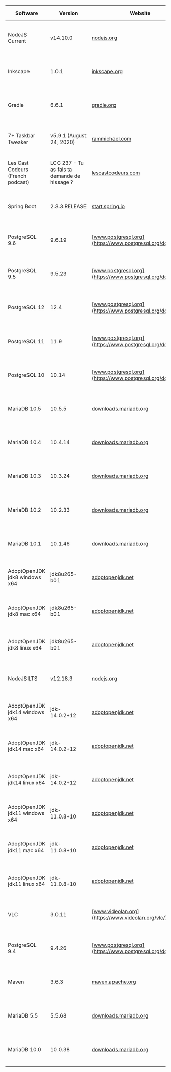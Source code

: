 |Software|Version|Website|Check date|
|---|---|---|---|
|NodeJS Current|v14.10.0|[nodejs.org](https://nodejs.org)|Tue Sep 08 18:01:00 CEST 2020|
|Inkscape|1.0.1|[inkscape.org](https://inkscape.org)|Tue Sep 08 16:00:44 CEST 2020|
|Gradle|6.6.1|[gradle.org](https://gradle.org/releases/)|Tue Aug 25 19:00:40 CEST 2020|
|7+ Taskbar Tweaker|v5.9.1 (August 24, 2020)|[rammichael.com](https://rammichael.com/7-taskbar-tweaker)|Mon Aug 24 13:01:07 CEST 2020|
|Les Cast Codeurs (French podcast)|LCC 237 - Tu as fais ta demande de hissage ?|[lescastcodeurs.com](https://lescastcodeurs.com)|Fri Aug 14 20:00:45 CEST 2020|
|Spring Boot|2.3.3.RELEASE|[start.spring.io](https://start.spring.io)|Thu Aug 13 21:01:14 CEST 2020|
|PostgreSQL 9.6|9.6.19|[www.postgresql.org](https://www.postgresql.org/download/)|Thu Aug 13 15:01:05 CEST 2020|
|PostgreSQL 9.5|9.5.23|[www.postgresql.org](https://www.postgresql.org/download/)|Thu Aug 13 15:01:04 CEST 2020|
|PostgreSQL 12|12.4|[www.postgresql.org](https://www.postgresql.org/download/)|Thu Aug 13 15:01:02 CEST 2020|
|PostgreSQL 11|11.9|[www.postgresql.org](https://www.postgresql.org/download/)|Thu Aug 13 15:01:01 CEST 2020|
|PostgreSQL 10|10.14|[www.postgresql.org](https://www.postgresql.org/download/)|Thu Aug 13 15:01:00 CEST 2020|
|MariaDB 10.5|10.5.5|[downloads.mariadb.org](https://downloads.mariadb.org)|Mon Aug 10 21:00:52 CEST 2020|
|MariaDB 10.4|10.4.14|[downloads.mariadb.org](https://downloads.mariadb.org)|Mon Aug 10 21:00:51 CEST 2020|
|MariaDB 10.3|10.3.24|[downloads.mariadb.org](https://downloads.mariadb.org)|Mon Aug 10 21:00:50 CEST 2020|
|MariaDB 10.2|10.2.33|[downloads.mariadb.org](https://downloads.mariadb.org)|Mon Aug 10 21:00:49 CEST 2020|
|MariaDB 10.1|10.1.46|[downloads.mariadb.org](https://downloads.mariadb.org)|Mon Aug 10 21:00:48 CEST 2020|
|AdoptOpenJDK jdk8 windows x64|jdk8u265-b01|[adoptopenjdk.net](https://adoptopenjdk.net/releases.html?variant=openjdk8&jvmVariant=hotspot)|Thu Jul 30 11:00:40 CEST 2020|
|AdoptOpenJDK jdk8 mac x64|jdk8u265-b01|[adoptopenjdk.net](https://adoptopenjdk.net/releases.html?variant=openjdk8&jvmVariant=hotspot)|Thu Jul 30 11:00:39 CEST 2020|
|AdoptOpenJDK jdk8 linux x64|jdk8u265-b01|[adoptopenjdk.net](https://adoptopenjdk.net/releases.html?variant=openjdk8&jvmVariant=hotspot)|Thu Jul 30 11:00:38 CEST 2020|
|NodeJS LTS|v12.18.3|[nodejs.org](https://nodejs.org)|Wed Jul 22 20:00:57 CEST 2020|
|AdoptOpenJDK jdk14 windows x64|jdk-14.0.2+12|[adoptopenjdk.net](https://adoptopenjdk.net/releases.html?variant=openjdk14&jvmVariant=hotspot)|Thu Jul 16 12:00:36 CEST 2020|
|AdoptOpenJDK jdk14 mac x64|jdk-14.0.2+12|[adoptopenjdk.net](https://adoptopenjdk.net/releases.html?variant=openjdk14&jvmVariant=hotspot)|Thu Jul 16 12:00:35 CEST 2020|
|AdoptOpenJDK jdk14 linux x64|jdk-14.0.2+12|[adoptopenjdk.net](https://adoptopenjdk.net/releases.html?variant=openjdk14&jvmVariant=hotspot)|Thu Jul 16 12:00:34 CEST 2020|
|AdoptOpenJDK jdk11 windows x64|jdk-11.0.8+10|[adoptopenjdk.net](https://adoptopenjdk.net/releases.html?variant=openjdk11&jvmVariant=hotspot)|Wed Jul 15 17:00:32 CEST 2020|
|AdoptOpenJDK jdk11 mac x64|jdk-11.0.8+10|[adoptopenjdk.net](https://adoptopenjdk.net/releases.html?variant=openjdk11&jvmVariant=hotspot)|Wed Jul 15 17:00:31 CEST 2020|
|AdoptOpenJDK jdk11 linux x64|jdk-11.0.8+10|[adoptopenjdk.net](https://adoptopenjdk.net/releases.html?variant=openjdk11&jvmVariant=hotspot)|Wed Jul 15 17:00:30 CEST 2020|
|VLC|3.0.11|[www.videolan.org](https://www.videolan.org/vlc/)|Tue Jun 16 19:01:03 CEST 2020|
|PostgreSQL 9.4|9.4.26|[www.postgresql.org](https://www.postgresql.org/download/)|Mon May 25 17:35:41 CEST 2020|
|Maven|3.6.3|[maven.apache.org](https://maven.apache.org/download.cgi)|Mon May 25 17:35:32 CEST 2020|
|MariaDB 5.5|5.5.68|[downloads.mariadb.org](https://downloads.mariadb.org)|Mon May 25 17:35:31 CEST 2020|
|MariaDB 10.0|10.0.38|[downloads.mariadb.org](https://downloads.mariadb.org)|Mon May 25 17:35:25 CEST 2020|
